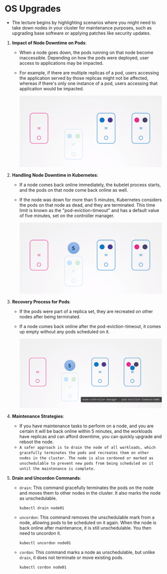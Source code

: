 # OS Upgrades

- The lecture begins by highlighting scenarios where you might need to take down nodes in your cluster for maintenance purposes, such as upgrading base software or applying patches like security updates.

1. ​**Impact of Node Downtime on Pods**​:
   
   - When a node goes down, the pods running on that node become inaccessible. Depending on how the pods were deployed, user access to applications may be impacted.
   - For example, if there are multiple replicas of a pod, users accessing the application served by those replicas might not be affected, whereas if there's only one instance of a pod, users accessing that application would be impacted.
     
     ![os](../../images/os.png)
2. ​**Handling Node Downtime in Kubernetes**​:
   
   * If a node comes back online immediately, the kubelet process starts, and the pods on that node come back online as well.
   * If the node was down for more than 5 minutes, Kubernetes considers the pods on that node as dead, and they are terminated. This time limit is known as the "pod-eviction-timeout" and has a default value of five minutes, set on the controller manager.
     
     ![os](../../images/os1.png)
3. ​**Recovery Process for Pods**​:
   
   * If the pods were part of a replica set, they are recreated on other nodes after being terminated.
   * If a node comes back online after the pod-eviction-timeout, it comes up empty without any pods scheduled on it.
     
     ![os](../../images/os2.png)
4. ​**Maintenance Strategies**​:
   
   * If you have maintenance tasks to perform on a node, and you are certain it will be back online within 5 minutes, and the workloads have replicas and can afford downtime, you can quickly upgrade and reboot the node.
   * `A safer approach is to drain the node of all workloads, which gracefully terminates the pods and recreates them on other nodes in the cluster. The node is also cordoned or marked as unschedulable to prevent new pods from being scheduled on it until the maintenance is complete.`
5. **Drain and Uncordon Commands**:
   
   * `drain`: This command gracefully terminates the pods on the node and moves them to other nodes in the cluster. It also marks the node as unschedulable.
     
     ```
     kubectl drain node01
     ```
   * `uncordon`: This command removes the unschedulable mark from a node, allowing pods to be scheduled on it again. When the node is back online after maintenance, it is still unschedulable. You then need to uncordon it.
     
     ```
     kubectl uncordon node01
     ```
   * `cordon`: This command marks a node as unschedulable, but unlike `drain`, it does not terminate or move existing pods.
     
     ```
     kubectl cordon node01
     ```




